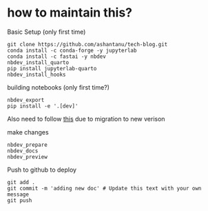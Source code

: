 # how to maintain this?

Basic Setup (only first time)
```
git clone https://github.com/ashantanu/tech-blog.git
conda install -c conda-forge -y jupyterlab
conda install -c fastai -y nbdev
nbdev_install_quarto
pip install jupyterlab-quarto
nbdev_install_hooks
```

building notebooks (only first time?)
```
nbdev_export
pip install -e '.[dev]'
```

Also need to follow [this](https://nbdev.fast.ai/migrating.html#edit-workflow-permissions) due to migration to new verison 

make changes
```
nbdev_prepare
nbdev_docs
nbdev_preview
```

Push to github to deploy
```
git add .
git commit -m 'adding new doc' # Update this text with your own message
git push
```